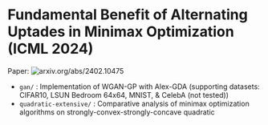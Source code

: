 # Fundamental Benefit of Alternating Uptades in Minimax Optimization (ICML 2024)

Paper: ![arxiv.org/abs/2402.10475](https://arxiv.org/abs/2402.10475)

* `gan/` : Implementation of WGAN-GP with Alex-GDA (supporting datasets: CIFAR10, LSUN Bedroom 64x64, MNIST, & CelebA (not tested))
* `quadratic-extensive/` : Comparative analysis of minimax optimization algorithms on strongly-convex-strongly-concave quadratic